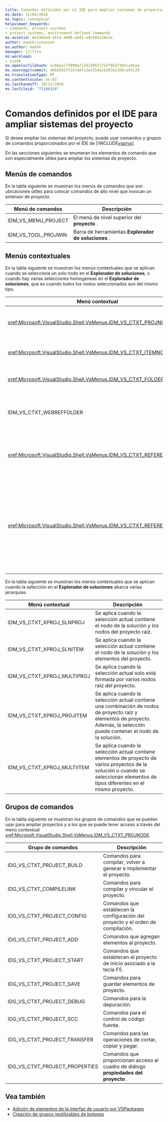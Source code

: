 ```yaml
---
title: Comandos definidos por el IDE para ampliar sistemas de proyectos | Microsoft Docs
ms.date: 11/04/2016
ms.topic: conceptual
helpviewer_keywords:
- commands, project systems
- project systems, environment-defined commands
ms.assetid: 0e33b8e9-16fa-4400-a941-e92d56120e7e
author: madskristensen
ms.author: madsk
manager: jillfra
ms.workload:
- vssdk
ms.openlocfilehash: 1c8be1cff099a713413957cfa5f8b3f383ca4bae
ms.sourcegitcommit: 40bd5b27f247a07c2e2514acb293b23d6ce03c29
ms.translationtype: MT
ms.contentlocale: es-ES
ms.lasthandoff: 10/31/2019
ms.locfileid: "73186334"
---
```

# <a name="ide-defined-commands-for-extending-project-systems"></a>Comandos definidos por el IDE para ampliar sistemas del proyecto
Si desea ampliar los sistemas del proyecto, puede usar comandos y grupos de comandos proporcionados por el IDE de [!INCLUDE[vsprvs](../../code-quality/includes/vsprvs_md.md)].

 En las secciones siguientes se enumeran los elementos de comando que son especialmente útiles para ampliar los sistemas de proyecto.

## <a name="command-menus"></a>Menús de comandos
 En la tabla siguiente se muestran los menús de comandos que son ubicaciones útiles para colocar comandos de alto nivel que invocan un extensor de proyecto.

|Menú de comandos|Descripción|
|------------------|-----------------|
|IDM_VS_MENU_PROJECT|El menú de nivel superior del **proyecto** .|
|IDM_VS_TOOL_PROJWIN|Barra de herramientas **Explorador de soluciones** .|

## <a name="shortcut-menus"></a>Menús contextuales
 En la tabla siguiente se muestran los menús contextuales que se aplican cuando se selecciona un solo nodo en el **Explorador de soluciones**, o cuando hay varias selecciones homogéneas en el **Explorador de soluciones**, que es cuando todos los nodos seleccionados son del mismo tipo.

|Menú contextual|Descripción|
|-------------------|-----------------|
|<xref:Microsoft.VisualStudio.Shell.VsMenus.IDM_VS_CTXT_PROJNODE>|Se aplica cuando se selecciona el nodo del proyecto.|
|<xref:Microsoft.VisualStudio.Shell.VsMenus.IDM_VS_CTXT_ITEMNODE>|Se aplica cuando se selecciona un archivo.|
|<xref:Microsoft.VisualStudio.Shell.VsMenus.IDM_VS_CTXT_FOLDERNODE>|Se aplica cuando se selecciona una carpeta.|
|IDM_VS_CTXT_WEBREFFOLDER|Se aplica cuando se selecciona la carpeta de referencia Web.|
|<xref:Microsoft.VisualStudio.Shell.VsMenus.IDM_VS_CTXT_REFERENCEROOT>|Se aplica cuando se selecciona el nodo raíz de referencias denominado "referencias".|
|<xref:Microsoft.VisualStudio.Shell.VsMenus.IDM_VS_CTXT_REFERENCE>|Se aplica cuando se seleccionan nodos de referencia; Esto incluye solo las referencias de ensamblado, COM y proyecto. No incluye referencias Web.|

 En la tabla siguiente se muestran los menús contextuales que se aplican cuando la selección en el **Explorador de soluciones** abarca varias jerarquías.

|Menú contextual|Descripción|
|-------------------|-----------------|
|IDM_VS_CTXT_XPROJ_SLNPROJ|Se aplica cuando la selección actual contiene el nodo de la solución y los nodos del proyecto raíz.|
|IDM_VS_CTXT_XPROJ_SLNITEM|Se aplica cuando la selección actual contiene el nodo de la solución y los elementos del proyecto.|
|IDM_VS_CTXT_XPROJ_MULTIPROJ|Se aplica cuando la selección actual solo está formada por varios nodos raíz del proyecto.|
|IDM_VS_CTXT_XPROJ_PROJITEM|Se aplica cuando la selección actual contiene una combinación de nodos de proyecto raíz y elementos de proyecto. Además, la selección puede contener el nodo de la solución.|
|IDM_VS_CTXT_XPROJ_MULTIITEM|Se aplica cuando la selección actual contiene elementos de proyecto de varios proyectos de la solución o cuando se seleccionan elementos de tipos diferentes en el mismo proyecto.|

## <a name="command-groups"></a>Grupos de comandos
 En la tabla siguiente se muestran los grupos de comandos que se pueden usar para ampliar proyectos y a los que se puede tener acceso a través del menú contextual <xref:Microsoft.VisualStudio.Shell.VsMenus.IDM_VS_CTXT_PROJNODE>.

|Grupo de comandos|Descripción|
|-------------------|-----------------|
|IDG_VS_CTXT_PROJECT_BUILD|Comandos para compilar, volver a generar e implementar el proyecto.|
|IDG_VS_CTXT_COMPILELINK|Comandos para compilar y vincular el proyecto.|
|IDG_VS_CTXT_PROJECT_CONFIG|Comandos que establecen la configuración del proyecto y el orden de compilación.|
|IDG_VS_CTXT_PROJECT_ADD|Comandos que agregan elementos al proyecto.|
|IDG_VS_CTXT_PROJECT_START|Comandos que establecen el proyecto de inicio asociado a la tecla F5.|
|IDG_VS_CTXT_PROJECT_SAVE|Comandos para guardar elementos de proyecto.|
|IDG_VS_CTXT_PROJECT_DEBUG|Comandos para la depuración.|
|IDG_VS_CTXT_PROJECT_SCC|Comandos para el control de código fuente.|
|IDG_VS_CTXT_PROJECT_TRANSFER|Comandos para las operaciones de cortar, copiar y pegar.|
|IDG_VS_CTXT_PROJECT_PROPERTIES|Comandos que proporcionan acceso al cuadro de diálogo **propiedades del proyecto** .|

## <a name="see-also"></a>Vea también

- [Adición de elementos de la interfaz de usuario por VSPackages](../../extensibility/internals/how-vspackages-add-user-interface-elements.md)
- [Creación de grupos reutilizables de botones](../../extensibility/creating-reusable-groups-of-buttons.md)